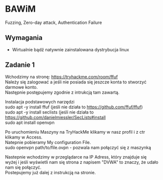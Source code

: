 # BAWiM
Fuzzing, Zero-day attack, Authentication Failure

## Wymagania
* Wirtualnie bądź natywnie zainstalowana dystrybucja linux

## Zadanie 1
Wchodzimy na stronę: https://tryhackme.com/room/ffuf<br />
Należy się zalogować a jeśli nie posiada się jeszcze konta to stworzyć darmowe konto. <br />
Następnie postępujemy zgodnie z intrukcją tam zawartą.

Instalacja podstawowych narzędzi <br />
sudo apt -y install ffuf (jeśli nie działa to https://github.com/ffuf/ffuf)<br />
sudo apt -y install seclists (jeśli nie działa to https://github.com/danielmiessler/SecLists#install<br />
sudo apt install openvpn<br />

Po uruchomieniu Maszyny na TryHackMe klikamy w nasz profil i z ctr klikamy w Access.<br />
Natepnie pobieramy My configuration File.<br />
sudo openvpn path/to/file.ovpn  - pozwala nam połączyć się z maszynką

Nastepnie wchodzimy w przeglądarce na IP Adress, który znajduje się wyżej i jeśli wyświetli nam się strona z napisem "DVWA" to znaczy, że udało nam się połączyć.<br />
Postepujemy już dalej z instrukcją na stronie.

